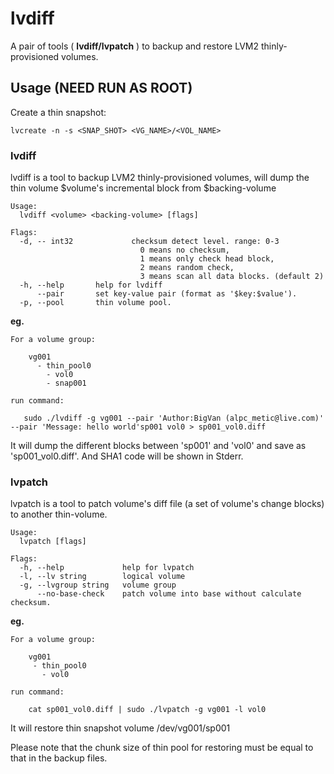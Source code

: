 # lvdiff

A pair of tools ( __lvdiff/lvpatch__ ) to backup and restore LVM2 thinly-provisioned volumes.

## Usage (__NEED RUN AS ROOT__)

Create a thin snapshot:  
    
	lvcreate -n -s <SNAP_SHOT> <VG_NAME>/<VOL_NAME>

### lvdiff
lvdiff is a tool to backup LVM2 thinly-provisioned volumes, will dump the thin volume $volume's incremental block from $backing-volume  

```
Usage:
  lvdiff <volume> <backing-volume> [flags]

Flags:
  -d, -- int32             checksum detect level. range: 0-3 
							 0 means no checksum, 
							 1 means only check head block, 
							 2 means random check, 
							 3 means scan all data blocks. (default 2)
  -h, --help       help for lvdiff
      --pair	   set key-value pair (format as '$key:$value').
  -p, --pool       thin volume pool.
```

__eg.__  
```
For a volume group:

    vg001
      - thin_pool0
        - vol0
        - snap001
        
run command:  

   sudo ./lvdiff -g vg001 --pair 'Author:BigVan (alpc_metic@live.com)' --pair 'Message: hello world'sp001 vol0 > sp001_vol0.diff
```
   It will dump the different blocks between 'sp001' and 'vol0' and save as 'sp001\_vol0.diff'. And SHA1 code will be shown in Stderr.


### lvpatch
lvpatch is a tool to patch volume's diff file (a set of volume's change blocks) to another thin-volume.  

```
Usage:
  lvpatch [flags]

Flags:
  -h, --help             help for lvpatch
  -l, --lv string        logical volume
  -g, --lvgroup string   volume group
      --no-base-check    patch volume into base without calculate checksum.
```

__eg.__  
```
For a volume group:  

    vg001
     - thin_pool0
       - vol0

run command:
   
    cat sp001_vol0.diff | sudo ./lvpatch -g vg001 -l vol0
``` 
   It will restore thin snapshot volume /dev/vg001/sp001
  

Please note that the chunk size of thin pool for restoring must be equal to that in the backup files.

